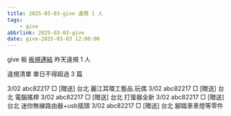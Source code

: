 ```yaml
---
title: 2025-03-03-give 違規 1 人
tags:
    - give
abbrlink: 2025-03-03-give
date: give-2025-03-03 12:00:00
---
```

give 板 [板規連結](https://www.ptt.cc/bbs/give/M.1612495900.A.C32.html)
昨天違規 1 人
<!-- more -->

違規清單
單日不得超過 3 篇

3/02 abc82217 □ [贈送] 台北 麗江耳環工藝品.玩偶
3/02 abc82217 □ [贈送] 台北 電腦搖桿
3/02 abc82217 □ [贈送] 台北 打蛋器全新
3/02 abc82217 □ [贈送] 台北 迷你無線路由器+usb插頭
3/02 abc82217 □ [贈送] 台北 腳踏車車燈等零件